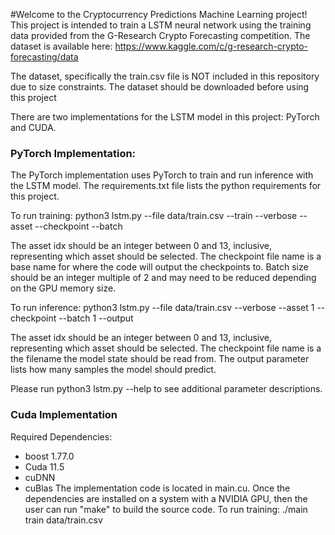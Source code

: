 #Welcome to the Cryptocurrency Predictions Machine Learning project!
This project is intended to train a LSTM neural network using the training data provided from the
G-Research Crypto Forecasting competition. The dataset is available here:
https://www.kaggle.com/c/g-research-crypto-forecasting/data

The dataset, specifically the train.csv file is NOT included in this repository due to size constraints.
The dataset should be downloaded before using this project

There are two implementations for the LSTM model in this project: PyTorch and CUDA.

### PyTorch Implementation:
The PyTorch implementation uses PyTorch to train and run inference with the LSTM model.
The requirements.txt file lists the python requirements for this project.

To run training:
python3 lstm.py --file data/train.csv --train --verbose --asset <asset idx> --checkpoint <file name> --batch <batch size>

The asset idx should be an integer between 0 and 13, inclusive, representing which asset should be selected.
The checkpoint file name is a base name for where the code will output the checkpoints to. 
Batch size should be an integer multiple of 2 and may need to be reduced depending on the GPU memory size.

To run inference:
python3 lstm.py --file data/train.csv --verbose --asset 1 --checkpoint <file name> --batch 1 --output <num samples>


The asset idx should be an integer between 0 and 13, inclusive, representing which asset should be selected.
The checkpoint file name is a the filename the model state should be read from. 
The output parameter lists how many samples the model should predict.

Please run python3 lstm.py --help to see additional parameter descriptions.

### Cuda Implementation
Required Dependencies:
 * boost 1.77.0
 * Cuda 11.5
 * cuDNN
 * cuBlas
The implementation code is located in main.cu.
Once the dependencies are installed on a system with a NVIDIA GPU, then the user can run "make" to build the source code.
To run training:
./main train data/train.csv
